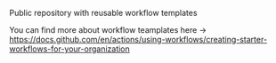Public repository with reusable workflow templates

You can find more about workflow teamplates here -> https://docs.github.com/en/actions/using-workflows/creating-starter-workflows-for-your-organization 
